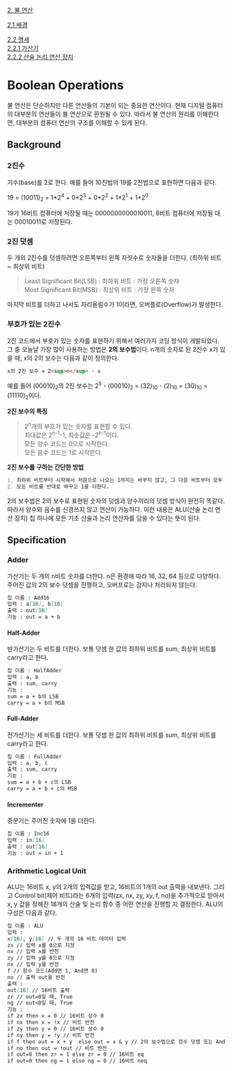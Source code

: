 [2. 불 연산](#boolean-operations)   

[2.1 배경](#background)

[2.2 명세](#specification)             
[2.2.1 가산기](#adder)              
[2.2.2 산술 논리 연산 장치](#arithmetic-logical-unit)            

# Boolean Operations

불 연산은 단순하지만 다른 연산들의 기본이 되는 중요한 연산이다. 현재 디지털 컴퓨터의 대부분의 연산들이 불 연산으로 환원될 수 있다. 따라서 불 연산의 원리를 이해한다면, 대부분의 컴퓨터 연산의 구조를 이해할 수 있게 된다.

## Background

### 2진수         
기수(base)를 2로 한다. 예를 들어 10진법의 19를 2진법으로 표현하면 다음과 같다.

19 = (10011)<sub>2</sub> = 1\*2<sup>4</sup> + 0\*2<sup>3</sup> + 0\*2<sup>2</sup> + 1\*2<sup>1</sup> + 1\*2<sup>0</sup>

19가 16비트 컴퓨터에 저장될 때는 0000000000010011, 8비트 컴퓨터에 저장될 대는 00010011로 저장된다. 

### 2진 덧셈
두 개의 2진수를 덧셈하려면 오른쪽부터 왼쪽 자릿수로 숫자들을 더한다. (최하위 비트 ~ 최상위 비트)
> Least Significant Bit(LSB) : 최하위 비트 : 가장 오른쪽 숫자         
  Most Significant Bit(MSB) : 최상위 비트 : 가장 왼쪽 숫자
  
마지막 비트를 더하고 나서도 자리올림수가 1이라면, 오버플로(Overflow)가 발생한다.

### 부호가 있는 2진수

2진 코드에서 부호가 있는 숫자를 표현하기 위해서 여러가지 코딩 방식이 개발되었다. 그 중 오늘날 가장 많이 사용하는 방법은 **2의 보수법**이다. n개의 숫자로 된 2진수 x가 있을 때, x의 2의 보수는 다음과 같이 정의한다.
```markdown
x의 2진 보수 = 2<sup>n</sup> - x
```

예를 들어 (00010)<sub>2</sub>의 2진 보수는 2<sup>5</sup> - (00010)<sub>2</sub> = (32)<sub>10</sub> - (2)<sub>10</sub> = (30)<sub>10</sub> = (11110)<sub>2</sub>이다. 

**2진 보수의 특징** 
> 2<sup>n</sup>개의 부호가 있는 숫자를 표현할 수 있다.                 
  최대값은 2<sup>n-1</sup>-1, 최솟값은 -2<sup>n-1</sup>이다.                           
  모든 양수 코드는 0으로 시작한다.                     
  모든 음수 코드는 1로 시작한다.                       

**2진 보수를 구하는 간단한 방법**
```markdown
1. 최하위 비트부터 시작해서 처음으로 나오는 1까지는 바꾸지 않고, 그 다음 비트부터 모두 반대로 바꾼다.           
2. 모든 비트를 반대로 바꾸고 1을 더한다.
```

2의 보수법은 2의 보수로 표현된 숫자의 덧셈과 양수끼리의 덧셈 방식이 완전히 똑같다. 따라서 양수와 음수를 신경쓰지 않고 연산이 가능하다. 이런 내용은 ALU(산술 논리 연산 장치) 칩 하나에 모든 기초 산술과 논리 연산자를 담을 수 있다는 뜻이 된다. 

## Specification

### Adder

가산기는 두 개의 n비트 숫자를 더한다. n은 환경에 따라 16, 32, 64 등으로 다양하다. 주어진 값의 2의 보수 덧셈을 진행하고, 오버프로는 감지나 처리되지 않는다. 
```markdown
칩 이름 : Add16
입력 : a[16], b[16]
출력 : out[16]
기능 : out = a + b
```

#### Half-Adder

반가산기는 두 비트를 더한다. 보통 덧셈 한 값의 최하위 비트를 sum, 최상위 비트를 carry라고 한다. 
```markdown
칩 이름 : HalfAdder
입력 : a, b
출력 : sum, carry
기능 : 
sum = a + b의 LSB
carry = a + b의 MSB
```

#### Full-Adder

전가산기는 세 비트를 더한다. 보통 덧셈 한 값의 최하위 비트를 sum, 최상위 비트를 carry라고 한다. 
```markdown
칩 이름 : FullAdder
입력 : a, b, c
출력 : sum, carry
기능 : 
sum = a + b + c의 LSB
carry = a + b + c의 MSB
```

#### Incrementer

증분기는 주어진 숫자에 1을 더한다. 
```markdown
칩 이름 : Inc16
입력 : in[16]
출력 : out[16]
기능 : out = in + 1
```

### Arithmetic Logical Unit

ALU는 16비트 x, y의 2개의 입력값을 받고, 16비트의 1개의 out 출력을 내보낸다. 그리고 Control bit(제어 비트)라는 6개의 입력(zx, nx, zy, xy, f, no)을 추가적으로 받아서 x, y 값을 정해진 18개의 산술 및 논리 함수 중 어떤 연산을 진행할 지 결정한다. ALU의 구성은 다음과 같다.
```markdown
칩 이름 : ALU
입력 : 
x[16], y[16] // 두 개의 16 비트 데이터 입력
zx // 입력 x를 0으로 지정
nx // 입력 x를 반전
zy // 입력 y를 0으로 지정
nx // 입력 y를 반전
f // 함수 코드(Add면 1, And면 0)
no // 출력 out을 반전
출력 :
out[16] // 16비트 출력
zr // out=0일 때, True
ng // out<0일 때, True
기능 :
if zx then x = 0 // 16비트 상수 0
if nx then x = !x // 비트 반전
if zy then y = 0 // 16비트 상수 0
if ny then y = !y // 비트 반전
if f then out = x + y  else out = x & y // 2의 보수법으로 정수 덧셈 또는 And 연산
if no then out = !out // 비트 반전
if out=0 then zr = 1 else zr = 0 // 16비트 eq
if out<0 then ng = 1 else ng = 0 // 16비트 neq
```
